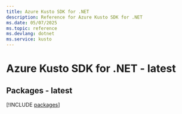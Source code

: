 ```yaml
---
title: Azure Kusto SDK for .NET
description: Reference for Azure Kusto SDK for .NET
ms.date: 05/07/2025
ms.topic: reference
ms.devlang: dotnet
ms.service: kusto
---
```

# Azure Kusto SDK for .NET - latest
## Packages - latest
[!INCLUDE [packages](kusto-index.md)]